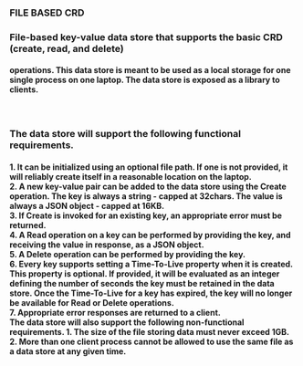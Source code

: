 <html>
<h3>FILE BASED CRD </h3>
    <body>
    <h3>File-based key-value data store that supports the basic CRD (create, read, and delete)</h3>
    <h4>operations. This data store is meant to be used as a local storage for one single process on one
laptop. The data store is exposed as a library to clients.</h4><br>
    <h3>The data store will support the following functional requirements.</h3>
    <h4>1. It can be initialized using an optional file path. If one is not provided, it will reliably
create itself in a reasonable location on the laptop.<br>
2. A new key-value pair can be added to the data store using the Create operation. The key
is always a string - capped at 32chars. The value is always a JSON object - capped at
16KB.<br>
3. If Create is invoked for an existing key, an appropriate error must be returned.<br>
4. A Read operation on a key can be performed by providing the key, and receiving the
value in response, as a JSON object.<br>
5. A Delete operation can be performed by providing the key.<br>
6. Every key supports setting a Time-To-Live property when it is created. This property is
optional. If provided, it will be evaluated as an integer defining the number of seconds
the key must be retained in the data store. Once the Time-To-Live for a key has expired,
the key will no longer be available for Read or Delete operations.<br>
7. Appropriate error responses are returned to a client.
<br>
The data store will also support the following non-functional requirements.
1. The size of the file storing data must never exceed 1GB.<br>
2. More than one client process cannot be allowed to use the same file as a data store at any
given time.<br>
</h4>
    </body>

</html>
